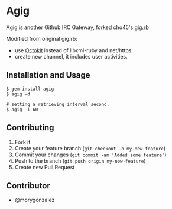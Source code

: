 # Agig

Agig is another Github IRC Gateway, forked cho45's [gig.rb](https://github.com/cho45/net-irc/blob/master/examples/gig.rb)

Modified from original gig.rb:

 * use [Octokit](http://rubygems.org/gems/octokit) instead of libxml-ruby and net/https
 * create new channel, it includes user activities.

## Installation and Usage

    $ gem install agig
    $ agig -d

    # setting a retrieving interval second.
    $ agig -i 60

## Contributing

1. Fork it
2. Create your feature branch (`git checkout -b my-new-feature`)
3. Commit your changes (`git commit -am 'Added some feature'`)
4. Push to the branch (`git push origin my-new-feature`)
5. Create new Pull Request

## Contributor

 * @morygonzalez

